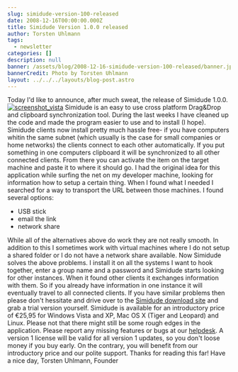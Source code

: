 ```yaml
---
slug: simidude-version-100-released
date: 2008-12-16T00:00:00.000Z
title: Simidude Version 1.0.0 released
author: Torsten Uhlmann
tags:
  - newsletter
categories: []
description: null
banner: /assets/blog/2008-12-16-simidude-version-100-released/banner.jpg
bannerCredit: Photo by Torsten Uhlmann
layout: ../../../layouts/blog-post.astro
---
```


Today I'd like to announce, after much sweat, the release of Simidude 1.0.0. [![](/assets/blog/2008-12-16-simidude-version-100-released/screenshot_vista-300x199.jpg "screenshot_vista")](/assets/blog/2008-12-16-simidude-version-100-released/screenshot_vista1.jpg) Simidude is an easy to use cross platform Drag&Drop and clipboard synchronization tool. During the last weeks I have cleaned up the code and made the program easier to use and to install (I hope). Simidude clients now install pretty much hassle free- if you have computers whitin the same subnet (which usually is the case for small companies or home networks) the clients connect to each other automatically. If you put something in one computers clipboard it will be synchronized to all other connected clients. From there you can activate the item on the target machine and paste it to where it should go. I had the original idea for this application while surfing the net on my developer machine, looking for information how to setup a certain thing. When I found what I needed I searched for a way to transport the URL between those machines. I found several options:

-   USB stick
-   email the link
-   network share

While all of the alternatives above do work they are not really smooth. In addition to this I sometimes work with virtual machines where I do not setup a shared folder or I do not have a network share available. Now Simidude solves the above problems. I install it on all the systems I want to hook together, enter a group name and a password and Simidude starts looking for other instances. When it found other clients it exchanges information with them. So if you already have information in one instance it will eventually travel to all connected clients. If you have similar problems then please don't hessitate and drive over to the [Simidude download site](http://www.simidude.com/download) and grab a trial version yourself. Simidude is available for an introductory price of €25,95 for Windows Vista and XP, Mac OS X (Tiger and Leopard) and Linux. Please not that there might still be some rough edges in the application. Please report any missing features or bugs at our [helpdesk](http://helpdesk.agynamix.de). A version 1 license will be valid for all version 1 updates, so you don't loose money if you buy early. On the contrary, you will benefit from our introductory price and our polite support. Thanks for reading this far! Have a nice day, Torsten Uhlmann, Founder
